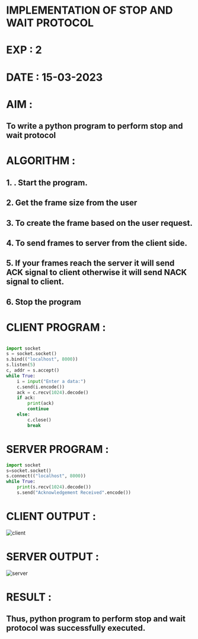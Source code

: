 # IMPLEMENTATION OF STOP AND WAIT PROTOCOL

# EXP : 2

# DATE : 15-03-2023

# AIM :
## To write a python program to perform stop and wait protocol


# ALGORITHM :
## 1. . Start the program.
## 2. Get the frame size from the user
## 3. To create the frame based on the user request.
## 4. To send frames to server from the client side.
## 5. If your frames reach the server it will send ACK signal to client otherwise it will send NACK signal to client.
## 6. Stop the program

# CLIENT PROGRAM :
```PYTHON 3 

import socket
s = socket.socket()
s.bind(("localhost", 8000))
s.listen(5)
c, addr = s.accept()
while True:
    i = input("Enter a data:")
    c.send(i.encode())
    ack = c.recv(1024).decode()
    if ack:
        print(ack)
        continue
    else:
        c.close()
        break

```
# SERVER PROGRAM :
```PYTHON 3
import socket
s=socket.socket()
s.connect(("localhost", 8000))
while True:
    print(s.recv(1024).decode()) 
    s.send("Acknowledgement Received".encode())

```


# CLIENT OUTPUT :



![client](https://github.com/Skanthasishanth/EX-2/assets/118298456/8f5e1393-d7f4-4625-ba23-755e3ef76015)
# SERVER OUTPUT :
![server](https://github.com/Skanthasishanth/EX-2/assets/118298456/d610906f-8278-419a-9e8f-01e4da95ce05)

# RESULT :
## Thus, python program to perform stop and wait protocol was successfully executed.
